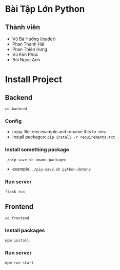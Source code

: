 # Bài Tập Lớn Python
## Thành viên
* Vũ Bá Hướng (leader)
* Phan Thanh Hải
* Phan Thiên Hưng
* Vũ Kim Phúc
* Bùi Ngọc Anh
# Install Project
## Backend
``` cd backend ```
### Config

- copy file .env.example and rename this to .env
- Install packages:
``` pip install -r requirements.txt ```
### Install something package
``` ./pip-save.sh <name-package> ```
* example:
``` ./pip-save.sh python-dotenv ```
### Run server
``` flask run ```
## Frontend


``` cd frontend ```
### Install packages
``` npm install ```
### Run server
``` npm run start ```
